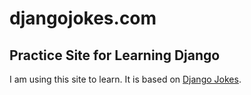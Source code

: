 # djangojokes.com

## Practice Site for Learning Django
I am using this site to learn. It is based on
[Django Jokes](https://www.djangojokes.com).